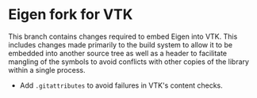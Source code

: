 # Eigen fork for VTK

This branch contains changes required to embed Eigen into VTK. This
includes changes made primarily to the build system to allow it to be embedded
into another source tree as well as a header to facilitate mangling of the
symbols to avoid conflicts with other copies of the library within a single
process.

  * Add `.gitattributes` to avoid failures in VTK's content checks.
